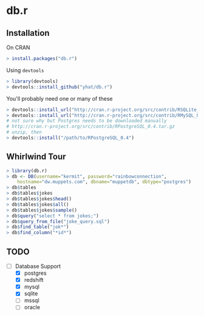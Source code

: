 # db.r

## Installation
On CRAN
```r
> install.packages("db.r")
```
Using `devtools`
```r
> library(devtools)
> devtools::install_github("yhat/db.r")
```
You'll probably need one or many of these
```r
> devtools::install_url("http://cran.r-project.org/src/contrib/RSQLite_1.0.0.tar.gz")
> devtools::install_url("http://cran.r-project.org/src/contrib/RMySQL_0.9-3.tar.gz")
# not sure why but Postgres needs to be downloaded manually
# http://cran.r-project.org/src/contrib/RPostgreSQL_0.4.tar.gz
# unzip, then
> devtools::install("/path/to/RPostgreSQL_0.4")
```


## Whirlwind Tour 

```r
> library(db.r)
> db <- DB(username="kermit", password="rainbowconnection",
    hostname="dw.muppets.com", dbname="muppetdb", dbtype="postgres")
> db$tables
> db$tables$jokes
> db$tables$jokes$head()
> db$tables$jokes$all()
> db$tables$jokes$sample()
> db$query("select * from jokes;")
> db$query_from_file("joke_query.sql")
> db$find_table("jok*")
> db$find_column("*id*")
```

## TODO
- [ ] Database Support
    - [x] postgres
    - [x] redshift
    - [x] mysql
    - [x] sqlite
    - [ ] mssql
    - [ ] oracle
